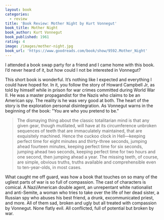 ```yaml
---
layout: book
categories:
  - review
title: 'Book Review: Mother Night by Kurt Vonnegut'
book_title: Mother Night
book_author: Kurt Vonnegut
book_published: 1961
rating: 4
image: /images/mother-night.jpg
book_url: 'https://www.goodreads.com/book/show/9592.Mother_Night'
---
```

I attended a book swap party for a friend and I came home with this book. I’d never heard of it, but how could I not be interested in Vonnegut?

This short book is wonderful. It’s nothing like I expected and everything I could have hoped for. In it, you follow the story of Howard Campbell Jr, as told by himself while in prison for war crimes committed during World War II. He was a master propagandist for the Nazis who claims to be an American spy. The reality is he was very good at both. The heart of the story is the exploration personal disintegration. As Vonnegut warns in the beginning of the book: "You are who you pretend to be."

> The dismaying thing about the classic totalitarian mind is that any given gear, though mutilated, will have at its circumference unbroken sequences of teeth that are immaculately maintained, that are exquisitely machined. Hence the cuckoo clock in Hell—keeping perfect time for eight minutes and thirty-three seconds, jumping ahead fourteen minutes, keeping perfect time for six seconds, jumping ahead two seconds, keeping perfect time for two hours and one second, then jumping ahead a year. The missing teeth, of course, are simple, obvious truths, truths available and comprehensible even to ten-year-olds, in most cases.

What caught me off guard, was how a book that touches on so many of the ugliest parts of war is so full of compassion. The cast of characters is comical. A Nazi/American double agent, an unrepentant white nationalist and anti-Semite, a woman who tries to take over the life of her dead sister, a Russian spy who abuses his best friend, a drunk, excommunicated priest, and more. All of them sad, broken and ugly but all treated with compassion by Vonnegut. None flatly evil. All conflicted, full of potential but broken by war.
